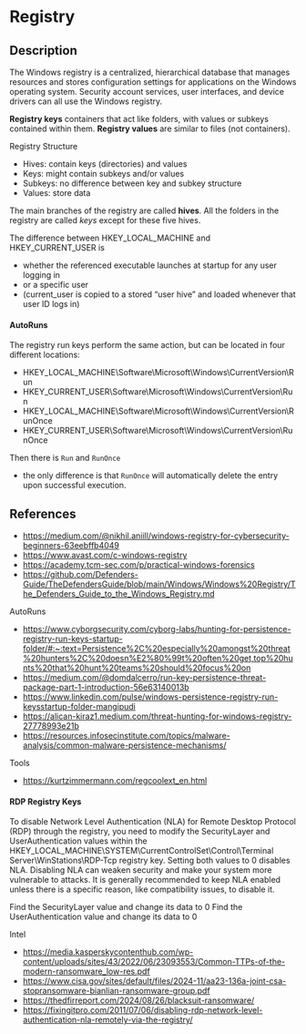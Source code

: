 # Registry

## Description
The Windows registry is a centralized, hierarchical database that manages resources and stores configuration settings for applications on the Windows operating system. Security account services, user interfaces, and device drivers can all use the Windows registry.

**Registry keys** containers that act like folders, with values or subkeys contained within them. 
**Registry values** are similar to files (not containers).

Registry Structure
- Hives: contain keys (directories) and values 
- Keys: might contain subkeys and/or values 
- Subkeys: no difference between key and subkey structure 
- Values: store data

The main branches of the registry are called **hives**.
All the folders in the registry are called _keys_ except for these five hives.

The difference between HKEY_LOCAL_MACHINE and HKEY_CURRENT_USER is 
- whether the referenced executable launches at startup for any user logging in
- or a specific user 
- (current_user is copied to a stored “user hive” and loaded whenever that user ID logs in)

#### AutoRuns
The registry run keys perform the same action, but can be located in four different locations:
- HKEY_LOCAL_MACHINE\Software\Microsoft\Windows\CurrentVersion\Run
- HKEY_CURRENT_USER\Software\Microsoft\Windows\CurrentVersion\Run
- HKEY_LOCAL_MACHINE\Software\Microsoft\Windows\CurrentVersion\RunOnce
- HKEY_CURRENT_USER\Software\Microsoft\Windows\CurrentVersion\RunOnce

Then there is `Run` and `RunOnce`
- the only difference is that `RunOnce` will automatically delete the entry upon successful execution.


## References
- https://medium.com/@nikhil.aniill/windows-registry-for-cybersecurity-beginners-63eebffb4049
- https://www.avast.com/c-windows-registry
- https://academy.tcm-sec.com/p/practical-windows-forensics
- https://github.com/Defenders-Guide/TheDefendersGuide/blob/main/Windows/Windows%20Registry/The_Defenders_Guide_to_the_Windows_Registry.md

AutoRuns
- https://www.cyborgsecurity.com/cyborg-labs/hunting-for-persistence-registry-run-keys-startup-folder/#:~:text=Persistence%2C%20especially%20amongst%20threat%20hunters%2C%20doesn%E2%80%99t%20often%20get,top%20hunts%20that%20hunt%20teams%20should%20focus%20on
- https://medium.com/@domdalcerro/run-key-persistence-threat-package-part-1-introduction-56e63140013b
- https://www.linkedin.com/pulse/windows-persistence-registry-run-keysstartup-folder-mangipudi
- https://alican-kiraz1.medium.com/threat-hunting-for-windows-registry-27778993e21b
- https://resources.infosecinstitute.com/topics/malware-analysis/common-malware-persistence-mechanisms/

Tools
- https://kurtzimmermann.com/regcoolext_en.html


#### RDP Registry Keys 
To disable Network Level Authentication (NLA) for Remote Desktop Protocol (RDP) through the registry, 
you need to modify the SecurityLayer and UserAuthentication values within the HKEY_LOCAL_MACHINE\SYSTEM\CurrentControlSet\Control\Terminal Server\WinStations\RDP-Tcp registry key. 
Setting both values to 0 disables NLA. Disabling NLA can weaken security and make your system more vulnerable to attacks. 
It is generally recommended to keep NLA enabled unless there is a specific reason, like compatibility issues, to disable it. 

Find the SecurityLayer value and change its data to 0 
Find the UserAuthentication value and change its data to 0



Intel
- https://media.kasperskycontenthub.com/wp-content/uploads/sites/43/2022/06/23093553/Common-TTPs-of-the-modern-ransomware_low-res.pdf
- https://www.cisa.gov/sites/default/files/2024-11/aa23-136a-joint-csa-stopransomware-bianlian-ransomware-group.pdf
- https://thedfirreport.com/2024/08/26/blacksuit-ransomware/
- https://fixingitpro.com/2011/07/06/disabling-rdp-network-level-authentication-nla-remotely-via-the-registry/
